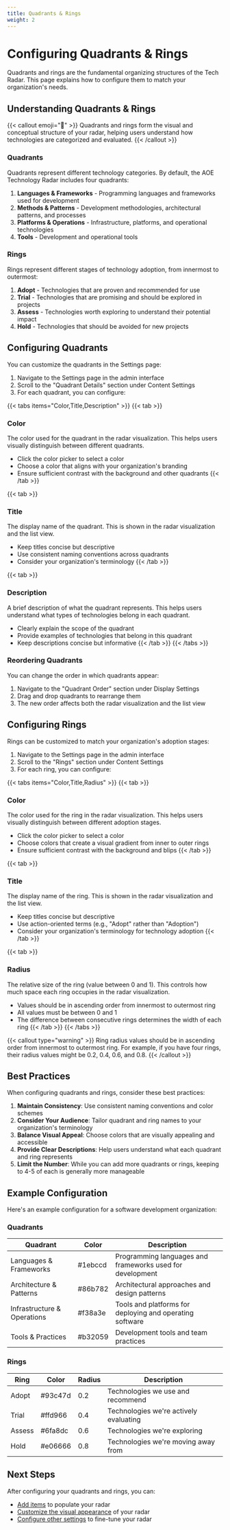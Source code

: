 ```yaml
---
title: Quadrants & Rings
weight: 2
---
```


# Configuring Quadrants & Rings

Quadrants and rings are the fundamental organizing structures of the Tech Radar. This page explains how to configure them to match your organization's needs.

## Understanding Quadrants & Rings

{{< callout emoji="🎯" >}}
Quadrants and rings form the visual and conceptual structure of your radar, helping users understand how technologies are categorized and evaluated.
{{< /callout >}}

### Quadrants

Quadrants represent different technology categories. By default, the AOE Technology Radar includes four quadrants:

1. **Languages & Frameworks** - Programming languages and frameworks used for development
2. **Methods & Patterns** - Development methodologies, architectural patterns, and processes
3. **Platforms & Operations** - Infrastructure, platforms, and operational technologies
4. **Tools** - Development and operational tools

### Rings

Rings represent different stages of technology adoption, from innermost to outermost:

1. **Adopt** - Technologies that are proven and recommended for use
2. **Trial** - Technologies that are promising and should be explored in projects
3. **Assess** - Technologies worth exploring to understand their potential impact
4. **Hold** - Technologies that should be avoided for new projects

## Configuring Quadrants

You can customize the quadrants in the Settings page:

1. Navigate to the Settings page in the admin interface
2. Scroll to the "Quadrant Details" section under Content Settings
3. For each quadrant, you can configure:

{{< tabs items="Color,Title,Description" >}}
{{< tab >}}
### Color

The color used for the quadrant in the radar visualization. This helps users visually distinguish between different quadrants.

- Click the color picker to select a color
- Choose a color that aligns with your organization's branding
- Ensure sufficient contrast with the background and other quadrants
{{< /tab >}}

{{< tab >}}
### Title

The display name of the quadrant. This is shown in the radar visualization and the list view.

- Keep titles concise but descriptive
- Use consistent naming conventions across quadrants
- Consider your organization's terminology
{{< /tab >}}

{{< tab >}}
### Description

A brief description of what the quadrant represents. This helps users understand what types of technologies belong in each quadrant.

- Clearly explain the scope of the quadrant
- Provide examples of technologies that belong in this quadrant
- Keep descriptions concise but informative
{{< /tab >}}
{{< /tabs >}}

### Reordering Quadrants

You can change the order in which quadrants appear:

1. Navigate to the "Quadrant Order" section under Display Settings
2. Drag and drop quadrants to rearrange them
3. The new order affects both the radar visualization and the list view

## Configuring Rings

Rings can be customized to match your organization's adoption stages:

1. Navigate to the Settings page in the admin interface
2. Scroll to the "Rings" section under Content Settings
3. For each ring, you can configure:

{{< tabs items="Color,Title,Radius" >}}
{{< tab >}}
### Color

The color used for the ring in the radar visualization. This helps users visually distinguish between different adoption stages.

- Click the color picker to select a color
- Choose colors that create a visual gradient from inner to outer rings
- Ensure sufficient contrast with the background and blips
{{< /tab >}}

{{< tab >}}
### Title

The display name of the ring. This is shown in the radar visualization and the list view.

- Keep titles concise but descriptive
- Use action-oriented terms (e.g., "Adopt" rather than "Adoption")
- Consider your organization's terminology for technology adoption
{{< /tab >}}

{{< tab >}}
### Radius

The relative size of the ring (value between 0 and 1). This controls how much space each ring occupies in the radar visualization.

- Values should be in ascending order from innermost to outermost ring
- All values must be between 0 and 1
- The difference between consecutive rings determines the width of each ring
{{< /tab >}}
{{< /tabs >}}

{{< callout type="warning" >}}
Ring radius values should be in ascending order from innermost to outermost ring. For example, if you have four rings, their radius values might be 0.2, 0.4, 0.6, and 0.8.
{{< /callout >}}

## Best Practices

When configuring quadrants and rings, consider these best practices:

1. **Maintain Consistency**: Use consistent naming conventions and color schemes
2. **Consider Your Audience**: Tailor quadrant and ring names to your organization's terminology
3. **Balance Visual Appeal**: Choose colors that are visually appealing and accessible
4. **Provide Clear Descriptions**: Help users understand what each quadrant and ring represents
5. **Limit the Number**: While you can add more quadrants or rings, keeping to 4-5 of each is generally more manageable

## Example Configuration

Here's an example configuration for a software development organization:

### Quadrants

| Quadrant | Color | Description |
|----------|-------|-------------|
| Languages & Frameworks | #1ebccd | Programming languages and frameworks used for development |
| Architecture & Patterns | #86b782 | Architectural approaches and design patterns |
| Infrastructure & Operations | #f38a3e | Tools and platforms for deploying and operating software |
| Tools & Practices | #b32059 | Development tools and team practices |

### Rings

| Ring | Color | Radius | Description |
|------|-------|--------|-------------|
| Adopt | #93c47d | 0.2 | Technologies we use and recommend |
| Trial | #ffd966 | 0.4 | Technologies we're actively evaluating |
| Assess | #6fa8dc | 0.6 | Technologies we're exploring |
| Hold | #e06666 | 0.8 | Technologies we're moving away from |

## Next Steps

After configuring your quadrants and rings, you can:

- [Add items](../managing-items/) to populate your radar
- [Customize the visual appearance](../customization/) of your radar
- [Configure other settings](../configuration/) to fine-tune your radar 